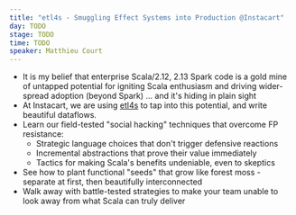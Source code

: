 ```yaml
---
title: "etl4s - Smuggling Effect Systems into Production @Instacart"
day: TODO
stage: TODO
time: TODO
speaker: Matthieu Court
---
```


- It is my belief that enterprise Scala/2.12, 2.13 Spark code is a gold mine of untapped potential for igniting Scala enthusiasm and driving wider-spread adoption (beyond Spark) ... and it's hiding in plain sight
- At Instacart, we are using [etl4s](https://github.com/mattlianje/etl4s) to tap into this potential, and write beautiful dataflows.
- Learn our field-tested "social hacking" techniques that overcome FP resistance:
     - Strategic language choices that don't trigger defensive reactions
     - Incremental abstractions that prove their value immediately
     - Tactics for making Scala's benefits undeniable, even to skeptics
- See how to plant functional "seeds" that grow like forest moss - separate at first, then beautifully interconnected
- Walk away with battle-tested strategies to make your team unable to look away from what Scala can truly deliver
    